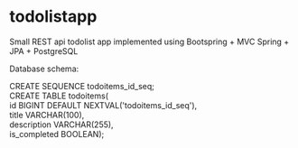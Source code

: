 # todolistapp
Small REST api todolist app implemented using Bootspring + MVC Spring + JPA + PostgreSQL

Database schema:

CREATE SEQUENCE todoitems_id_seq;<br />
CREATE TABLE todoitems( <br />
id BIGINT DEFAULT NEXTVAL('todoitems_id_seq'), <br />
title VARCHAR(100), <br />
description VARCHAR(255), <br />
is_completed BOOLEAN); 
